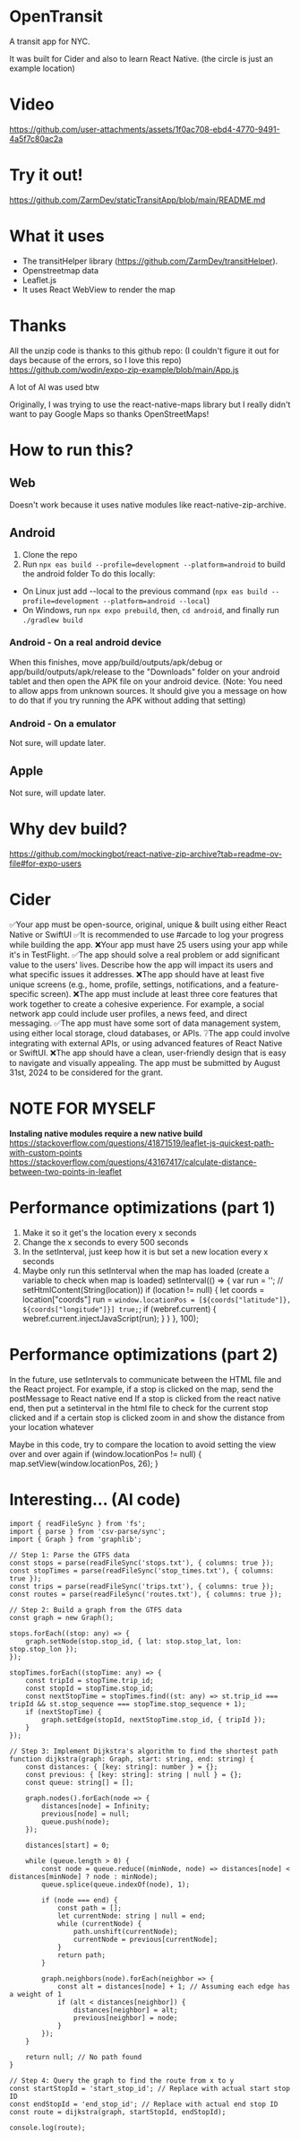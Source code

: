 # OpenTransit
A transit app for NYC.

It was built for Cider and also to learn React Native.
(the circle is just an example location)
# Video
https://github.com/user-attachments/assets/1f0ac708-ebd4-4770-9491-4a5f7c80ac2a
# Try it out!
https://github.com/ZarmDev/staticTransitApp/blob/main/README.md
# What it uses
- The transitHelper library (https://github.com/ZarmDev/transitHelper).
- Openstreetmap data
- Leaflet.js
- It uses React WebView to render the map

# Thanks
All the unzip code is thanks to this github repo: (I couldn't figure it out for days because of the errors, so I love this repo)
https://github.com/wodin/expo-zip-example/blob/main/App.js

A lot of AI was used btw

Originally, I was trying to use the react-native-maps library but I really didn't want to pay Google Maps so
thanks OpenStreetMaps!

# How to run this?
## Web
Doesn't work because it uses native modules like react-native-zip-archive.
## Android
1. Clone the repo
2. Run ```npx eas build --profile=development --platform=android``` to build the android folder
To do this locally:
- On Linux just add --local to the previous command (```npx eas build --profile=development --platform=android --local```) 
- On Windows, run ```npx expo prebuild```, then, ```cd android```, and finally run ```./gradlew build```
### Android - On a real android device
When this finishes, move app/build/outputs/apk/debug or app/build/outputs/apk/release to the "Downloads" folder on your android tablet and then open the APK file on your android device. (Note: You need to allow apps from unknown sources. It should give you a message on how to do that if you try running the APK without adding that setting)
### Android - On a emulator
Not sure, will update later.
## Apple
Not sure, will update later.

# Why dev build?
https://github.com/mockingbot/react-native-zip-archive?tab=readme-ov-file#for-expo-users

# Cider
✅Your app must be open-source, original, unique & built using either React Native or SwiftUI
✅It is recommended to use #arcade to log your progress while building the app.
❌Your app must have 25 users using your app while it's in TestFlight.
✅The app should solve a real problem or add significant value to the users' lives. Describe how the app will impact its users and what specific issues it addresses.
❌The app should have at least five unique screens (e.g., home, profile, settings, notifications, and a feature-specific screen).
❌The app must include at least three core features that work together to create a cohesive experience. For example, a social network app could include user profiles, a news feed, and direct messaging.
✅The app must have some sort of data management system, using either local storage, cloud databases, or APIs.
❔The app could involve integrating with external APIs, or using advanced features of React Native or SwiftUI.
❌The app should have a clean, user-friendly design that is easy to navigate and visually appealing.
The app must be submitted by August 31st, 2024 to be considered for the grant.

# NOTE FOR MYSELF
**Instaling native modules require a new native build**
https://stackoverflow.com/questions/41871519/leaflet-js-quickest-path-with-custom-points
https://stackoverflow.com/questions/43167417/calculate-distance-between-two-points-in-leaflet
# Performance optimizations (part 1)
1. Make it so it get's the location every x seconds
2. Change the x seconds to every 500 seconds
3. In the setInterval, just keep how it is but set a
new location every x seconds
4. Maybe only run this setInterval when the map has loaded
(create a variable to check when map is loaded)
setInterval(() => {
    var run = '';
    // setHtmlContent(String(location))
    if (location != null) {
      let coords = location["coords"]
      run = `
        window.locationPos = [${coords["latitude"]}, ${coords["longitude"]}]
        true;
      `;
      if (webref.current) {
        webref.current.injectJavaScript(run);
      }
    }
  }, 100);

# Performance optimizations (part 2)
In the future, use setIntervals to communicate between
the HTML file and the React project.
For example, if a stop is clicked on the map, send the
postMessage to React native end
If a stop is clicked from the react native end, then
put a setinterval in the html file to check for
the current stop clicked and if a certain stop is clicked
zoom in and show the distance from your location whatever

Maybe in this code, try to compare the location to avoid
setting the view over and over again
if (window.locationPos != null) {
                map.setView(window.locationPos, 26);
            }

# Interesting... (AI code)
```
import { readFileSync } from 'fs';
import { parse } from 'csv-parse/sync';
import { Graph } from 'graphlib';

// Step 1: Parse the GTFS data
const stops = parse(readFileSync('stops.txt'), { columns: true });
const stopTimes = parse(readFileSync('stop_times.txt'), { columns: true });
const trips = parse(readFileSync('trips.txt'), { columns: true });
const routes = parse(readFileSync('routes.txt'), { columns: true });

// Step 2: Build a graph from the GTFS data
const graph = new Graph();

stops.forEach((stop: any) => {
    graph.setNode(stop.stop_id, { lat: stop.stop_lat, lon: stop.stop_lon });
});

stopTimes.forEach((stopTime: any) => {
    const tripId = stopTime.trip_id;
    const stopId = stopTime.stop_id;
    const nextStopTime = stopTimes.find((st: any) => st.trip_id === tripId && st.stop_sequence === stopTime.stop_sequence + 1);
    if (nextStopTime) {
        graph.setEdge(stopId, nextStopTime.stop_id, { tripId });
    }
});

// Step 3: Implement Dijkstra's algorithm to find the shortest path
function dijkstra(graph: Graph, start: string, end: string) {
    const distances: { [key: string]: number } = {};
    const previous: { [key: string]: string | null } = {};
    const queue: string[] = [];

    graph.nodes().forEach(node => {
        distances[node] = Infinity;
        previous[node] = null;
        queue.push(node);
    });

    distances[start] = 0;

    while (queue.length > 0) {
        const node = queue.reduce((minNode, node) => distances[node] < distances[minNode] ? node : minNode);
        queue.splice(queue.indexOf(node), 1);

        if (node === end) {
            const path = [];
            let currentNode: string | null = end;
            while (currentNode) {
                path.unshift(currentNode);
                currentNode = previous[currentNode];
            }
            return path;
        }

        graph.neighbors(node).forEach(neighbor => {
            const alt = distances[node] + 1; // Assuming each edge has a weight of 1
            if (alt < distances[neighbor]) {
                distances[neighbor] = alt;
                previous[neighbor] = node;
            }
        });
    }

    return null; // No path found
}

// Step 4: Query the graph to find the route from x to y
const startStopId = 'start_stop_id'; // Replace with actual start stop ID
const endStopId = 'end_stop_id'; // Replace with actual end stop ID
const route = dijkstra(graph, startStopId, endStopId);

console.log(route);
```
